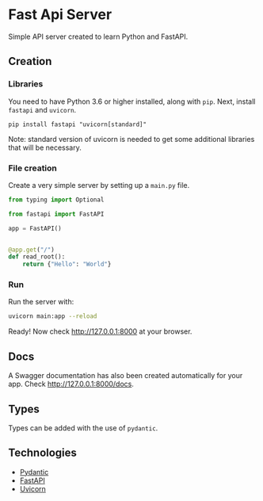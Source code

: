 # Fast Api Server

Simple API server created to learn Python and FastAPI.

## Creation
### Libraries
You need to have Python 3.6 or higher installed, along with `pip`. Next, install `fastapi` and `uvicorn`.

```
pip install fastapi "uvicorn[standard]"
```

Note: standard version of uvicorn is needed to get some additional libraries that will be necessary.

### File creation
Create a very simple server by setting up a `main.py` file.
```py
from typing import Optional

from fastapi import FastAPI

app = FastAPI()


@app.get("/")
def read_root():
    return {"Hello": "World"}

```

### Run
Run the server with:
```sh
uvicorn main:app --reload
```

Ready! Now check http://127.0.0.1:8000 at your browser.

## Docs
A Swagger documentation has also been created automatically for your app. Check http://127.0.0.1:8000/docs.

## Types
Types can be added with the use of `pydantic`. 

## Technologies

-   [Pydantic](https://pydantic-docs.helpmanual.io/)
-   [FastAPI](https://fastapi.tiangolo.com/)
-   [Uvicorn](https://www.uvicorn.org/)